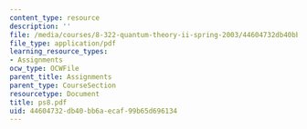 ```yaml
---
content_type: resource
description: ''
file: /media/courses/8-322-quantum-theory-ii-spring-2003/44604732db40bb6aecaf99b65d696134_ps8.pdf
file_type: application/pdf
learning_resource_types:
- Assignments
ocw_type: OCWFile
parent_title: Assignments
parent_type: CourseSection
resourcetype: Document
title: ps8.pdf
uid: 44604732-db40-bb6a-ecaf-99b65d696134
---
```

